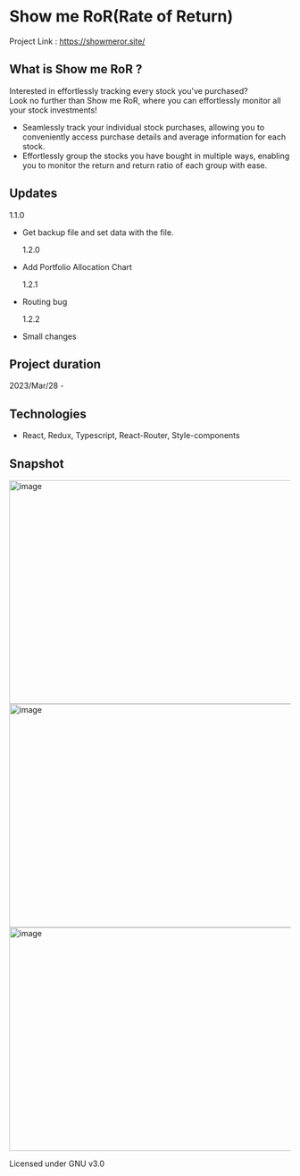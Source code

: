# Show me RoR(Rate of Return)

Project Link : <https://showmeror.site/>

## What is Show me RoR ?

Interested in effortlessly tracking every stock you've purchased? <br/>
Look no further than Show me RoR, where you can effortlessly monitor all your stock investments!

- Seamlessly track your individual stock purchases, allowing you to conveniently access purchase details and average information for each stock.
- Effortlessly group the stocks you have bought in multiple ways, enabling you to monitor the return and return ratio of each group with ease.

## Updates

1.1.0

- Get backup file and set data with the file.

  1.2.0

- Add Portfolio Allocation Chart

  1.2.1

- Routing bug

  1.2.2

- Small changes

## Project duration

2023/Mar/28 -

## Technologies

- React, Redux, Typescript, React-Router, Style-components

## Snapshot

<img src="https://drive.google.com/uc?export=view&id=1AC9v8sIyaQP5vDf3hRSScK0IMLCavAwq" alt="image" width="800" height="400">
<img src="https://drive.google.com/uc?export=view&id=1wCb5kEbg8lBWrJUp1smwMr3jVPVFH606" alt="image" width="800" height="400">
<img src="https://drive.google.com/uc?export=view&id=1stJ9pkIUFXE-wq1Nl2VQ_3XQRiOc6s6L" alt="image" width="800" height="400">

Licensed under GNU v3.0
